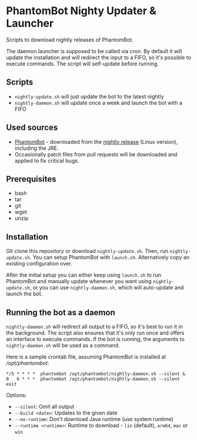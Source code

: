 # PhantomBot Nighty Updater & Launcher

Scripts to download nightly releases of PhantomBot.

The daemon launcher is supposed to be called via cron. By default it will update the installation and will redirect the
input to a FIFO, so it's possible to execute commands. The script will self-update before running.

## Scripts
- `nightly-update.sh` will just update the bot to the latest nightly
- `nightly-daemon.sh` will update once a week and launch the bot with a FIFO

## Used sources
* [PhantomBot](https://github.com/PhantomBot/PhantomBot) - downloaded from the [nightly release](https://github.com/PhantomBot/nightly-build) (Linux version), including the JRE.
* Occasionally patch files from pull requests will be downloaded and applied to fix critical bugs.

## Prerequisites
- bash
- tar
- git
- wget
- unzip

## Installation
Git clone this repository or download `nightly-update.sh`. Then, run `nightly-update.sh`. You can setup PhantomBot with
`launch.sh`. Alternatively copy an existing configuration over.

After the initial setup you can either keep using `launch.sh` to run PhantomBot and manually update whenever you want
using `nightly-update.sh`, or you can use `nightly-daemon.sh`, which will auto-update and launch the bot.

## Running the bot as a daemon
`nightly-daemon.sh` will redirect all output to a FIFO, so it's best to run it in the background. The script also
ensures that it's only run once and offers an interface to execute commands. If the bot is running, the arguments to
`nightly-daemon.sh` will be used as a command.

Here is a sample crontab file, assuming PhantomBot is installed at */opt/phantombot*:
```crontab
*/5 * * * *  phantombot /opt/phantombot/nightly-daemon.sh --silent &
0   6 * * *  phantombot /opt/phantombot/nightly-daemon.sh --silent exit
```

Options:
* `--silent`: Omit all output
* `--build <date>`: Updates to the given date
* `--no-runtime`: Don't download Java runtime (use system runtime)
* `--runtime <runtime>`: Runtime to download - `lin` (default), `arm64`, `mac` or `win`
